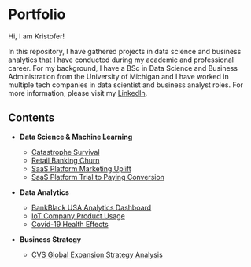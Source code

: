 # Portfolio
Hi, 
I am Kristofer!

In this repository, I have gathered projects in data science and business analytics that I have conducted during my academic and professional career. For my background, I have a BSc in Data Science and Business Administration from the University of Michigan and I have worked in multiple tech companies in data scientist and business analyst roles. For more information, please visit my [LinkedIn](https://www.linkedin.com/in/kristofer-siimar-b87035173/). 

## Contents
* **Data Science & Machine Learning**
  * [Catastrophe Survival](https://github.com/kristofersiimar/portfolio/tree/main/Catastrophe%20Survival)
  * [Retail Banking Churn](https://github.com/kristofersiimar/portfolio/tree/main/Retail%20Banking%20Churn)
  * [SaaS Platform Marketing Uplift](https://github.com/kristofersiimar/portfolio/tree/main/SaaS%20Platform%20Marketing%20Uplift)
  * [SaaS Platform Trial to Paying Conversion](https://github.com/kristofersiimar/portfolio/tree/main/Saas%20Platform%20Trial%20to%20Paying%20Conversion)

* **Data Analytics**
  * [BankBlack USA Analytics Dashboard](https://drive.google.com/file/d/1Zd33VSrJsuoztNoN__ZB-WMHOse0q0dy/view?usp=sharing)
  * [IoT Company Product Usage](https://github.com/kristofersiimar/portfolio/tree/main/IoT%20Company%20Product%20Usage%20Analysis)
  * [Covid-19 Health Effects](https://github.com/kristofersiimar/portfolio/tree/main/Covid-19%20Health%20Effects)

* **Business Strategy**
  *  [CVS Global Expansion Strategy Analysis](https://github.com/kristofersiimar/portfolio/tree/main/CVS%20Global%20Expansion%20Strategy)
